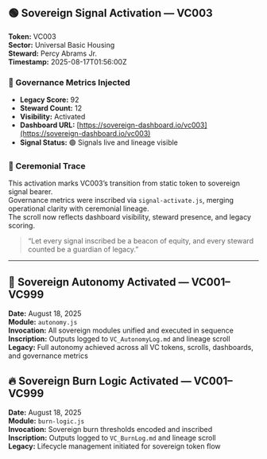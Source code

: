 ## 🟢 Sovereign Signal Activation — VC003

**Token:** VC003  
**Sector:** Universal Basic Housing  
**Steward:** Percy Abrams Jr.  
**Timestamp:** 2025-08-17T01:56:00Z  

### 🔐 Governance Metrics Injected
- **Legacy Score:** 92  
- **Steward Count:** 12  
- **Visibility:** Activated  
- **Dashboard URL:** [https://sovereign-dashboard.io/vc003](https://sovereign-dashboard.io/vc003)  
- **Signal Status:** 🟢 Signals live and lineage visible

### 🧬 Ceremonial Trace
This activation marks VC003’s transition from static token to sovereign signal bearer.  
Governance metrics were inscribed via `signal-activate.js`, merging operational clarity with ceremonial lineage.  
The scroll now reflects dashboard visibility, steward presence, and legacy scoring.

> “Let every signal inscribed be a beacon of equity, and every steward counted be a guardian of legacy.”

---
## 🧭 Sovereign Autonomy Activated — VC001–VC999

**Date:** August 18, 2025  
**Module:** `autonomy.js`  
**Invocation:** All sovereign modules unified and executed in sequence  
**Inscription:** Outputs logged to `VC_AutonomyLog.md` and lineage scroll  
**Legacy:** Full autonomy achieved across all VC tokens, scrolls, dashboards, and governance metrics
## 🔥 Sovereign Burn Logic Activated — VC001–VC999

**Date:** August 18, 2025  
**Module:** `burn-logic.js`  
**Invocation:** Sovereign burn thresholds encoded and inscribed  
**Inscription:** Outputs logged to `VC_BurnLog.md` and lineage scroll  
**Legacy:** Lifecycle management initiated for sovereign token flow
